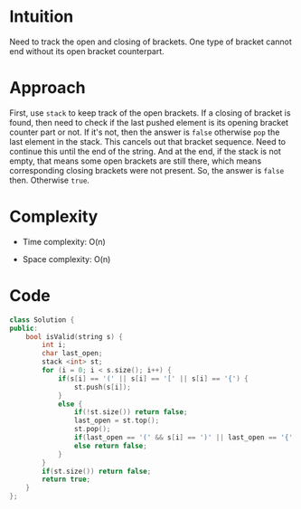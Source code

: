 # Intuition

Need to track the open and closing of brackets. One type of bracket cannot end without its open bracket counterpart.

# Approach

First, use `stack` to keep track of the open brackets. If a closing of bracket is found, then need to check if the last pushed element is its opening bracket counter part or not. If it's not, then the answer is `false` otherwise `pop` the last element in the stack. This cancels out that bracket sequence. Need to continue this until the end of the string. And at the end, if the stack is not empty, that means some open brackets are still there, which means corresponding closing brackets were not present. So, the answer is `false` then. Otherwise `true`.

# Complexity

- Time complexity: O(n)

- Space complexity: O(n)

# Code

```c++
class Solution {
public:
    bool isValid(string s) {
        int i;
        char last_open;
        stack <int> st;
        for (i = 0; i < s.size(); i++) {
            if(s[i] == '(' || s[i] == '[' || s[i] == '{') {
                st.push(s[i]);
            }
            else {
                if(!st.size()) return false;
                last_open = st.top();
                st.pop();
                if(last_open == '(' && s[i] == ')' || last_open == '{' && s[i] == '}' || last_open == '[' && s[i] == ']') continue;
                else return false;
            }
        }
        if(st.size()) return false;
        return true;
    }
};
```
